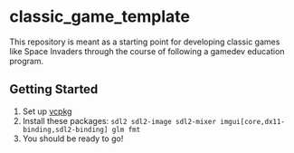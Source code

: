 # classic_game_template
This repository is meant as a starting point for developing classic games like Space Invaders through the course of following a gamedev education program.

## Getting Started

1. Set up [vcpkg](https://github.com/Microsoft/vcpkg)
2. Install these packages: ```sdl2 sdl2-image sdl2-mixer imgui[core,dx11-binding,sdl2-binding] glm fmt```
3. You should be ready to go!
